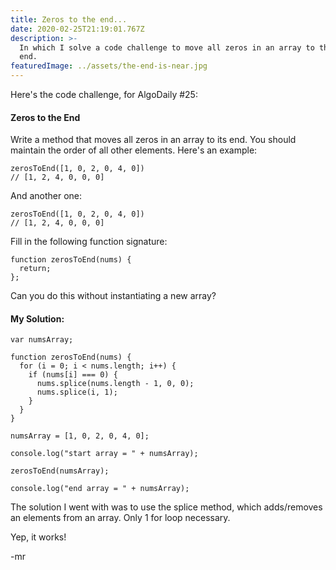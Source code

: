```yaml
---
title: Zeros to the end...
date: 2020-02-25T21:19:01.767Z
description: >-
  In which I solve a code challenge to move all zeros in an array to the array's
  end.
featuredImage: ../assets/the-end-is-near.jpg
---
```

Here's the code challenge, for AlgoDaily #25:

#### Zeros to the End

Write a method that moves all zeros in an array to its end. You should maintain the order of all other elements. Here's an example:

```
zerosToEnd([1, 0, 2, 0, 4, 0])
// [1, 2, 4, 0, 0, 0]
```

And another one:

```
zerosToEnd([1, 0, 2, 0, 4, 0])
// [1, 2, 4, 0, 0, 0]
```

Fill in the following function signature:

```
function zerosToEnd(nums) {
  return;
};
```

Can you do this without instantiating a new array?

#### My Solution:

```
var numsArray;

function zerosToEnd(nums) {
  for (i = 0; i < nums.length; i++) {
    if (nums[i] === 0) {
      nums.splice(nums.length - 1, 0, 0);
      nums.splice(i, 1);
    }
  }
}

numsArray = [1, 0, 2, 0, 4, 0];

console.log("start array = " + numsArray);

zerosToEnd(numsArray);

console.log("end array = " + numsArray);
```

The solution I went with was to use the splice method, which adds/removes an elements from an array. Only 1 for loop necessary.

Yep, it works!

\-mr

